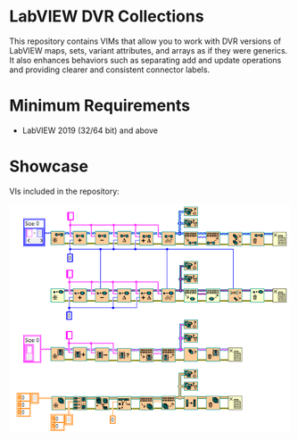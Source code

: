 # LabVIEW DVR Collections

This repository contains VIMs that allow you to work with DVR versions of LabVIEW maps, sets, variant attributes, and arrays as if they were generics. It also enhances behaviors such as separating add and update operations and providing clearer and consistent connector labels.

# Minimum Requirements
* LabVIEW 2019 (32/64 bit) and above

# Showcase
VIs included in the repository:

![Showcase](./assets/images/showcase.png)